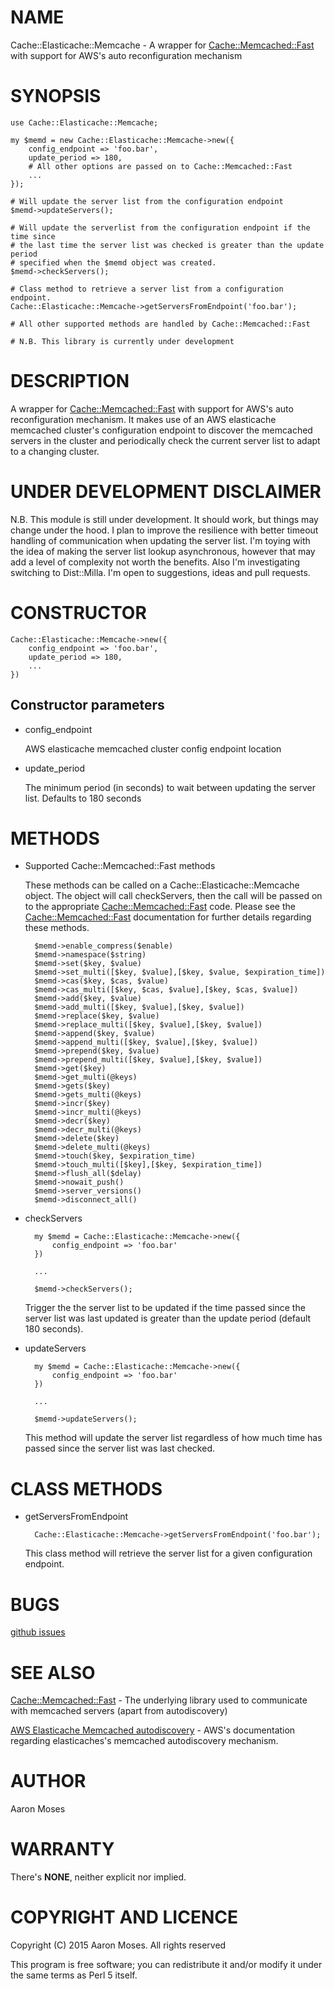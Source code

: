 # NAME

Cache::Elasticache::Memcache - A wrapper for [Cache::Memcached::Fast](https://metacpan.org/pod/Cache::Memcached::Fast) with support for AWS's auto reconfiguration mechanism

# SYNOPSIS

    use Cache::Elasticache::Memcache;

    my $memd = new Cache::Elasticache::Memcache->new({
        config_endpoint => 'foo.bar',
        update_period => 180,
        # All other options are passed on to Cache::Memcached::Fast
        ...
    });

    # Will update the server list from the configuration endpoint
    $memd->updateServers();

    # Will update the serverlist from the configuration endpoint if the time since
    # the last time the server list was checked is greater than the update period
    # specified when the $memd object was created.
    $memd->checkServers();

    # Class method to retrieve a server list from a configuration endpoint.
    Cache::Elasticache::Memcache->getServersFromEndpoint('foo.bar');

    # All other supported methods are handled by Cache::Memcached::Fast

    # N.B. This library is currently under development

# DESCRIPTION

A wrapper for [Cache::Memcached::Fast](https://metacpan.org/pod/Cache::Memcached::Fast) with support for AWS's auto reconfiguration mechanism. It makes use of an AWS elasticache memcached cluster's configuration endpoint to discover the memcached servers in the cluster and periodically check the current server list to adapt to a changing cluster.

# UNDER DEVELOPMENT DISCLAIMER

N.B. This module is still under development. It should work, but things may change under the hood. I plan to improve the resilience with better timeout handling of communication when updating the server list. I'm toying with the idea of making the server list lookup asynchronous, however that may add a level of complexity not worth the benefits. Also I'm investigating switching to Dist::Milla. I'm open to suggestions, ideas and pull requests.

# CONSTRUCTOR

    Cache::Elasticache::Memcache->new({
        config_endpoint => 'foo.bar',
        update_period => 180,
        ...
    })

## Constructor parameters

- config\_endpoint

    AWS elasticache memcached cluster config endpoint location

- update\_period

    The minimum period (in seconds) to wait between updating the server list. Defaults to 180 seconds

# METHODS

- Supported Cache::Memcached::Fast methods

    These methods can be called on a Cache::Elasticache::Memcache object. The object will call checkServers, then the call will be passed on to the appropriate [Cache::Memcached::Fast](https://metacpan.org/pod/Cache::Memcached::Fast) code. Please see the [Cache::Memcached::Fast](https://metacpan.org/pod/Cache::Memcached::Fast) documentation for further details regarding these methods.

        $memd->enable_compress($enable)
        $memd->namespace($string)
        $memd->set($key, $value)
        $memd->set_multi([$key, $value],[$key, $value, $expiration_time])
        $memd->cas($key, $cas, $value)
        $memd->cas_multi([$key, $cas, $value],[$key, $cas, $value])
        $memd->add($key, $value)
        $memd->add_multi([$key, $value],[$key, $value])
        $memd->replace($key, $value)
        $memd->replace_multi([$key, $value],[$key, $value])
        $memd->append($key, $value)
        $memd->append_multi([$key, $value],[$key, $value])
        $memd->prepend($key, $value)
        $memd->prepend_multi([$key, $value],[$key, $value])
        $memd->get($key)
        $memd->get_multi(@keys)
        $memd->gets($key)
        $memd->gets_multi(@keys)
        $memd->incr($key)
        $memd->incr_multi(@keys)
        $memd->decr($key)
        $memd->decr_multi(@keys)
        $memd->delete($key)
        $memd->delete_multi(@keys)
        $memd->touch($key, $expiration_time)
        $memd->touch_multi([$key],[$key, $expiration_time])
        $memd->flush_all($delay)
        $memd->nowait_push()
        $memd->server_versions()
        $memd->disconnect_all()

- checkServers

        my $memd = Cache::Elasticache::Memcache->new({
            config_endpoint => 'foo.bar'
        })

        ...

        $memd->checkServers();

    Trigger the the server list to be updated if the time passed since the server list was last updated is greater than the update period (default 180 seconds).

- updateServers

        my $memd = Cache::Elasticache::Memcache->new({
            config_endpoint => 'foo.bar'
        })

        ...

        $memd->updateServers();

    This method will update the server list regardless of how much time has passed since the server list was last checked.

# CLASS METHODS

- getServersFromEndpoint

        Cache::Elasticache::Memcache->getServersFromEndpoint('foo.bar');

    This class method will retrieve the server list for a given configuration endpoint.

# BUGS

[github issues](https://github.com/zebardy/cache-elasticache-memcache/issues)

# SEE ALSO

[Cache::Memcached::Fast](https://metacpan.org/pod/Cache::Memcached::Fast) - The underlying library used to communicate with memcached servers (apart from autodiscovery)

[AWS Elasticache Memcached autodiscovery](http://docs.aws.amazon.com/AmazonElastiCache/latest/UserGuide/AutoDiscovery.html) - AWS's documentation regarding elasticaches's memcached autodiscovery mechanism.

# AUTHOR

Aaron Moses

# WARRANTY

There's **NONE**, neither explicit nor implied.

# COPYRIGHT AND LICENCE

Copyright (C) 2015 Aaron Moses. All rights reserved

This program is free software; you can redistribute it and/or modify
it under the same terms as Perl 5 itself.
